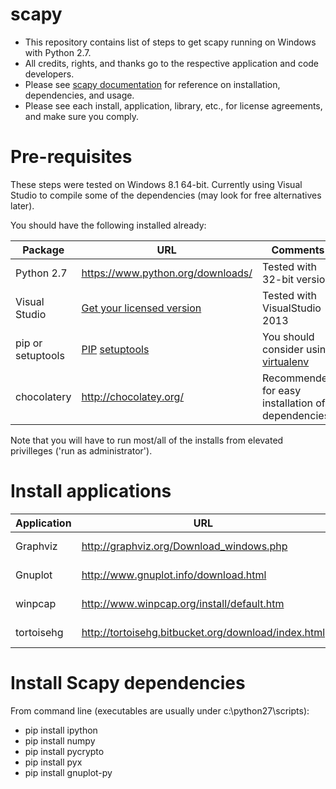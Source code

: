scapy
=====

* This repository contains list of steps to get scapy running on Windows with Python 2.7.
* All credits, rights, and thanks go to the respective application and code developers.
* Please see [scapy documentation](http://www.secdev.org/projects/scapy/doc/installation.html#windows) for reference on installation, dependencies, and usage.
* Please see each install, application, library, etc., for license agreements, and make sure you comply.

# Pre-requisites
These steps were tested on Windows 8.1 64-bit.
Currently using Visual Studio to compile some of the dependencies (may look for free alternatives later).

You should have the following installed already:

Package  |  URL  | Comments  |
---------|-------|-----------|
Python 2.7 | https://www.python.org/downloads/ | Tested with 32-bit version |
Visual Studio | [Get your licensed version](http://msdn.microsoft.com/en-us/vstudio/aa718325.aspx) | Tested with VisualStudio 2013 |
pip or setuptools | [PIP](https://pypi.python.org/pypi/pip/) [setuptools](https://pypi.python.org/pypi/setuptools) | You should consider using [virtualenv](https://pypi.python.org/pypi/virtualenv)  |
chocolatery | http://chocolatey.org/ | Recommended for easy installation of dependencies  |

Note that you will have to run most/all of the installs from elevated privilleges ('run as administrator').

# Install applications
Application  |   URL    |   Chocolatery   |
-------------|----------|-----------------|
Graphviz     | http://graphviz.org/Download_windows.php  |  choco install Graphviz  |
Gnuplot      | http://www.gnuplot.info/download.html  |  choco install gnuplot |
winpcap      | http://www.winpcap.org/install/default.htm  |  choco install WinPcap  |
tortoisehg   | http://tortoisehg.bitbucket.org/download/index.html  |  choco install tortoisehg |

# Install Scapy dependencies
From command line (executables are usually under c:\python27\scripts):
- pip install ipython
- pip install numpy
- pip install pycrypto
- pip install pyx
- pip install gnuplot-py
